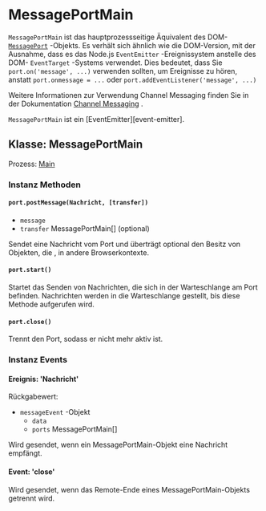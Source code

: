 # MessagePortMain

`MessagePortMain` ist das hauptprozessseitige Äquivalent des DOM- [`MessagePort`][] -Objekts. Es verhält sich ähnlich wie die DOM-Version, mit der Ausnahme, dass es das Node.js `EventEmitter` -Ereignissystem anstelle des DOM- `EventTarget` -Systems verwendet. Dies bedeutet, dass Sie `port.on('message', ...)` verwenden sollten, um Ereignisse zu hören, anstatt `port.onmessage = ...` oder `port.addEventListener('message', ...)`

Weitere Informationen zur Verwendung Channel Messaging finden Sie in der Dokumentation [Channel Messaging][] .

`MessagePortMain` ist ein \[EventEmitter\]\[event-emitter\].

## Klasse: MessagePortMain

Prozess: [Main](../glossary.md#main-process)

### Instanz Methoden

#### `port.postMessage(Nachricht, [transfer])`

* `message`
* `transfer` MessagePortMain[] (optional)

Sendet eine Nachricht vom Port und überträgt optional den Besitz von Objekten, die , in andere Browserkontexte.

#### `port.start()`

Startet das Senden von Nachrichten, die sich in der Warteschlange am Port befinden. Nachrichten werden in die Warteschlange gestellt, bis diese Methode aufgerufen wird.

#### `port.close()`

Trennt den Port, sodass er nicht mehr aktiv ist.

### Instanz Events

#### Ereignis: 'Nachricht'

Rückgabewert:

* `messageEvent` -Objekt
  * `data`
  * `ports` MessagePortMain[]

Wird gesendet, wenn ein MessagePortMain-Objekt eine Nachricht empfängt.

#### Event: 'close'

Wird gesendet, wenn das Remote-Ende eines MessagePortMain-Objekts getrennt wird.

[`MessagePort`]: https://developer.mozilla.org/en-US/docs/Web/API/MessagePort
[Channel Messaging]: https://developer.mozilla.org/en-US/docs/Web/API/Channel_Messaging_API
